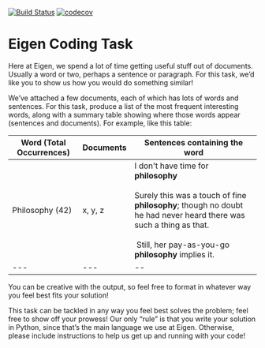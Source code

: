 [![Build Status](https://travis-ci.org/dev-11/eigen-technical-task.svg?branch=master)](https://travis-ci.org/dev-11/eigen-technical-task)
[![codecov](https://codecov.io/gh/dev-11/eigen-technical-task/branch/master/graph/badge.svg)](https://codecov.io/gh/dev-11/eigen-technical-task)


# Eigen Coding Task
Here at Eigen, we spend a lot of time getting useful stuff out of documents. Usually a word or two, perhaps a sentence or paragraph. For this task, we’d like you to show us how you would do something similar!

We’ve attached a few documents, each of which has lots of words and sentences. For this task, produce a list of the most frequent interesting words, along with a summary table showing where those words appear (sentences and documents). For example, like this table:

|Word (Total Occurrences) | Documents | Sentences containing the word  |
|---|---|---|
|Philosophy (42)| x, y, z | I don't have time for **philosophy** <br/><br/> Surely this was a touch of fine **philosophy**; though no doubt he had never heard there was such a thing as that. <br/><br/>  Still, her pay-as-you-go **philosophy** implies it. |
| ---      | ---      | -- |


You can be creative with the output, so feel free to format in whatever way you feel best fits your solution! 

This task can be tackled in any way you feel best solves the problem; feel free to show off your prowess! Our only “rule” is that you write your solution in Python, since that’s the main language we use at Eigen. Otherwise, please include instructions to help us get up and running with your code! 